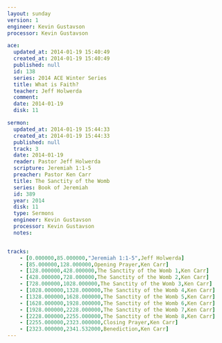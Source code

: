 ```yaml
---
layout: sunday
version: 1
engineer: Kevin Gustavson
processor: Kevin Gustavson

ace:
  updated_at: 2014-01-19 15:40:49
  created_at: 2014-01-19 15:40:49
  published: null
  id: 138
  series: 2014 ACE Winter Series
  title: What is Faith?
  teacher: Jeff Holwerda
  comment: 
  date: 2014-01-19
  disk: 11

sermon:
  updated_at: 2014-01-19 15:44:33
  created_at: 2014-01-19 15:44:33
  published: null
  track: 3
  date: 2014-01-19
  reader: Pastor Jeff Holwerda
  scripture: Jeremiah 1:1-5
  preacher: Pastor Ken Carr
  title: The Sanctity of the Womb
  series: Book of Jeremiah
  id: 389
  year: 2014
  disk: 11
  type: Sermons
  engineer: Kevin Gustavson
  processor: Kevin Gustavson
  notes: 


tracks:
    - [0.000000,85.000000,"Jeremiah 1:1-5",Jeff Holwerda]
    - [85.000000,128.000000,Opening Prayer,Ken Carr]
    - [128.000000,428.000000,The Sanctity of the Womb 1,Ken Carr]
    - [428.000000,728.000000,The Sanctity of the Womb 2,Ken Carr]
    - [728.000000,1028.000000,The Sanctity of the Womb 3,Ken Carr]
    - [1028.000000,1328.000000,The Sanctity of the Womb 4,Ken Carr]
    - [1328.000000,1628.000000,The Sanctity of the Womb 5,Ken Carr]
    - [1628.000000,1928.000000,The Sanctity of the Womb 6,Ken Carr]
    - [1928.000000,2228.000000,The Sanctity of the Womb 7,Ken Carr]
    - [2228.000000,2255.000000,The Sanctity of the Womb 8,Ken Carr]
    - [2255.000000,2323.000000,Closing Prayer,Ken Carr]
    - [2323.000000,2341.532000,Benediction,Ken Carr]
---
```

